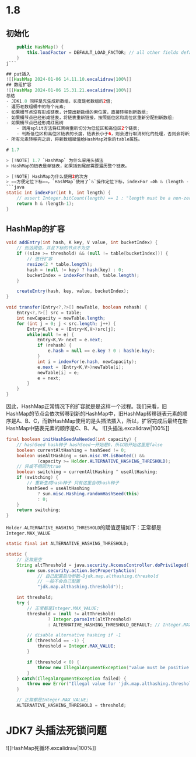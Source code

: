 # 1.8
## 初始化
```java
    public HashMap() {
        this.loadFactor = DEFAULT_LOAD_FACTOR; // all other fields defaulted
    }
j```

## put插入
![[HashMap 2024-01-06 14.11.10.excalidraw|100%]]
## 数组扩容
![[HashMap 2024-01-06 15.31.21.excalidraw|100%]]
总结
- JDK1.8 同样是先生成新数组，长度是老数组的2倍;
- 遍历老数组桶中的每个元素;
- 如果桶节点没有形成链表，计算出新数组的索位置，直接转移到新数组;
- 如果桶节点已经形成链表，将链表重新链接，按照低位区和高位区重新分配到新数组;
- 如果桶节点已经形成红黑树
	- 调用split方法将红黑树重新切分为低位区和高位区2个链表;
	- 判断低位区和高位区链表的长度，链表长小于6，则会进行取消树化的处理，否则会将新生成的链表重新树化;
- 所有元素转移完之后，将新数组赋值给HashMap对象的table属性。

# 1.7

> [!NOTE] 1.7 `HashMap` 为什么采用头插法
> HashMap的链表是单链表，如果插到尾部需要遍历整个链表。

> [!NOTE] HashMap为什么使用2的次方
> ==方便定位下标==，`HashMap`使用了`&`操作定位下标，indexFor =》h & (length - 1)
```java
static int indexFor(int h, int length) {
	// assert Integer.bitCount(length) == 1 : "length must be a non-zero power of 2";
	return h & (length-1);
}

```

## HashMap的扩容
```java
void addEntry(int hash, K key, V value, int bucketIndex) {
	// 到达阈值，并且下标的节点不为空
	if ((size >= threshold) && (null != table[bucketIndex])) {
		// 进行扩容
		resize(2 * table.length);
		hash = (null != key) ? hash(key) : 0;
		bucketIndex = indexFor(hash, table.length);
	}

	createEntry(hash, key, value, bucketIndex);
}
```

```java
void transfer(Entry<?,?>[] newTable, boolean rehash) {
	Entry<?,?>[] src = table;
	int newCapacity = newTable.length;
	for (int j = 0; j < src.length; j++) {
		Entry<K,V> e = (Entry<K,V>)src[j];
		while(null != e) {
			Entry<K,V> next = e.next;
			if (rehash) {
				e.hash = null == e.key ? 0 : hash(e.key);
			}
			int i = indexFor(e.hash, newCapacity);
			e.next = (Entry<K,V>)newTable[i];
			newTable[i] = e;
			e = next;
		}
	}
}

```
因此，HashMap正常情况下的扩容就是是这样一个过程。我们来看，旧HashMap的节点会依次转移到新的HashMap中，旧HashMap转移链表元素的顺序是A、B、C，而新HashMap使用的是头插法插入，所以，扩容完成后最终在新HashMap中链表元素的顺序是C、B、A。
![[头插法.excalidraw|100%]]

```java
final boolean initHashSeedAsNeeded(int capacity) {
	// hashSeed hash种子 hashSeed一开始是0，所以刚开始这里是false
	boolean currentAltHashing = hashSeed != 0;
	boolean useAltHashing = sun.misc.VM.isBooted() &&
			(capacity >= Holder.ALTERNATIVE_HASHING_THRESHOLD);
	// 异或不相同为true
	boolean switching = currentAltHashing ^ useAltHashing;
	if (switching) {
		// 重新生成hash种子 只有这里会改hash种子
		hashSeed = useAltHashing
			? sun.misc.Hashing.randomHashSeed(this)
			: 0;
	}
	return switching;
}

```

`Holder.ALTERNATIVE_HASHING_THRESHOLD`的赋值逻辑如下：正常都是`Integer.MAX_VALUE`
```java
static final int ALTERNATIVE_HASHING_THRESHOLD;

static {
	// 正常是空
	String altThreshold = java.security.AccessController.doPrivileged(
		new sun.security.action.GetPropertyAction(
			// 自己配置启动参数-Djdk.map.althashing.threshold
			// 一般不会自己配置
			"jdk.map.althashing.threshold"));

	int threshold;
	try {
		// 正常都是Integer.MAX_VALUE;
		threshold = (null != altThreshold)
				? Integer.parseInt(altThreshold)
				: ALTERNATIVE_HASHING_THRESHOLD_DEFAULT; // Integer.MAX_VALUE;

		// disable alternative hashing if -1
		if (threshold == -1) {
			threshold = Integer.MAX_VALUE;
		}

		if (threshold < 0) {
			throw new IllegalArgumentException("value must be positive integer.");
		}
	} catch(IllegalArgumentException failed) {
		throw new Error("Illegal value for 'jdk.map.althashing.threshold'", failed);
	}

	// 正常都是Integer.MAX_VALUE;
	ALTERNATIVE_HASHING_THRESHOLD = threshold;
```

# JDK7 头插法死锁问题
![[HashMap死循环.excalidraw|100%]]